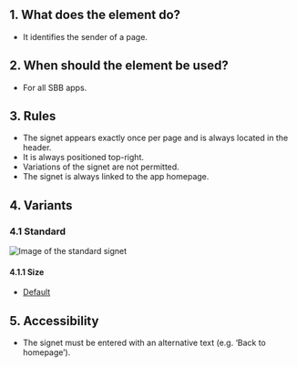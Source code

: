 ## 1. What does the element do?
*   It identifies the sender of a page.

## 2. When should the element be used?
*   For all SBB apps.

## 3. Rules
*   The signet appears exactly once per page and is always located in the header.
*   It is always positioned top-right.
*   Variations of the signet are not permitted.
*   The signet is always linked to the app homepage.


## 4. Variants

### 4.1 Standard
![Image of the standard signet](https://raw.githubusercontent.com/sbb-design-systems/sbb-design-system/master/mobile/elements/brand/images/ME04_Signet.png 'class: image')


#### 4.1.1 Size
*   [Default](https://sbb.invisionapp.com/d/main#/console/14051805/313166952/inspect)

## 5. Accessibility
*   The signet must be entered with an alternative text (e.g. ‘Back to homepage’).